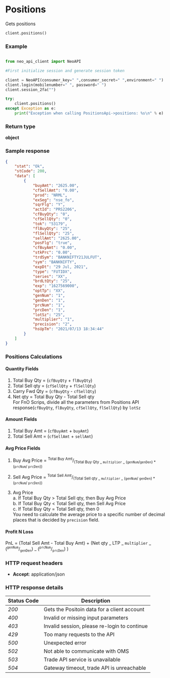 # **Positions**

Gets positions

```python
client.positions()
```

### Example

```python

from neo_api_client import NeoAPI

#First initialize session and generate session token

client = NeoAPI(consumer_key=" ",consumer_secret=" ",environment=" ")
client.login(mobilenumber=" ", password=" ")
client.session_2fa("")

try:
    client.positions()
except Exception as e:
    print("Exception when calling PositionsApi->positions: %s\n" % e)
```

### Return type

**object**

### Sample response

```json
{
	"stat": "Ok",
	"stCode": 200,
	"data": [
		{
			"buyAmt": "2625.00",
			"cfSellAmt": "0.00",
			"prod": "NRML",
			"exSeg": "nse_fo",
			"sqrFlg": "Y",
			"actId": "PRS2206",
			"cfBuyQty": "0",
			"cfSellQty": "0",
			"tok": "53179",
			"flBuyQty": "25",
			"flSellQty": "25",
			"sellAmt": "2625.00",
			"posFlg": "true",
			"cfBuyAmt": "0.00",
			"stkPrc": "0.00",
			"trdSym": "BANKNIFTY21JULFUT",
			"sym": "BANKNIFTY",
			"expDt": "29 Jul, 2021",
			"type": "FUTIDX",
			"series": "XX",
			"brdLtQty": "25",
			"exp": "1627569000",
			"optTp": "XX",
			"genNum": "1",
			"genDen": "1",
			"prcNum": "1",
			"prcDen": "1",
			"lotSz": "25",
			"multiplier": "1",
			"precision": "2",
			"hsUpTm": "2021/07/13 18:34:44"
		}
	]
}
```

### Positions Calculations

#### Quantity Fields

1. Total Buy Qty = (`cfBuyQty` + `flBuyQty`)
2. Total Sell qty = (`cfSellQty` + `flSellQty`)
3. Carry Fwd Qty = (`cfBuyQty` - `cfSellQty`)
4. Net qty = Total Buy Qty - Total Sell qty </br>
   For FnO Scrips, divide all the parameters from Positions API response(`cfBuyQty`, `flBuyQty`, `cfSellQty`, `flSellQty`) by `lotSz`

#### Amount Fields

1. Total Buy Amt = (`cfBuyAmt` + `buyAmt`)
2. Total Sell Amt = (`cfSellAmt` + `sellAmt`)

#### Avg Price Fields

1. Buy Avg Price = <sup>Total Buy Amt</sup>/<sub>(Total Buy Qty _ `multiplier` _ (`genNum`/`genDen`) \* (`prcNum`/ `prcDen`))</sub>

2. Sell Avg Price = <sup>Total Sell Amt</sup>/<sub>(Total Sell qty _ `multiplier` _ (`genNum`/ `genDen`) \* (`prcNum`/ `prcDen`))</sub>
3. Avg Price </br>
   a. If Total Buy Qty > Total Sell qty, then Buy Avg Price </br>
   b. If Total Buy Qty < Total Sell qty, then Sell Avg Price </br>
   c. If Total Buy Qty = Total Sell qty, then 0 </br>
   You need to calculate the average price to a specific number of decimal places that is decided by `precision` field.

#### Profit N Loss

PnL = (Total Sell Amt - Total Buy Amt) + (Net qty _ LTP _ `multiplier` _ (<sup>`genNum`</sup>/<sub>`genDen`</sub>) _ (<sup>`prcNum`</sup>/<sub>`prcDen`</sub>) )

### HTTP request headers

-   **Accept**: application/json

### HTTP response details

| Status Code | Description                                  |
| ----------- | -------------------------------------------- |
| _200_       | Gets the Positoin data for a client account  |
| _400_       | Invalid or missing input parameters          |
| _403_       | Invalid session, please re-login to continue |
| _429_       | Too many requests to the API                 |
| _500_       | Unexpected error                             |
| _502_       | Not able to communicate with OMS             |
| _503_       | Trade API service is unavailable             |
| _504_       | Gateway timeout, trade API is unreachable    |
